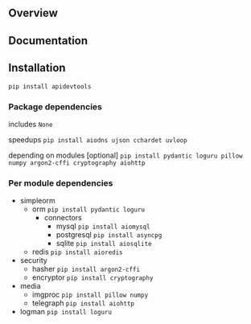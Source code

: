 ## Overview
## Documentation
## Installation
```
pip install apidevtools
```
### Package dependencies
includes ```None```

speedups ```pip install aiodns ujson cchardet uvloop```

depending on modules [optional] ```pip install pydantic loguru pillow numpy argon2-cffi cryptography aiohttp```

### Per module dependencies
- simpleorm
    - orm ```pip install pydantic loguru```
        - connectors
            - mysql ```pip install aiomysql```
            - postgresql ```pip install asyncpg```
            - sqlite ```pip install aiosqlite```
    - redis ```pip install aioredis```
- security
    - hasher ```pip install argon2-cffi```
    - encryptor ```pip install cryptography```
- media
    - imgproc ```pip install pillow numpy```
    - telegraph ```pip install aiohttp```
- logman ```pip install loguru```
